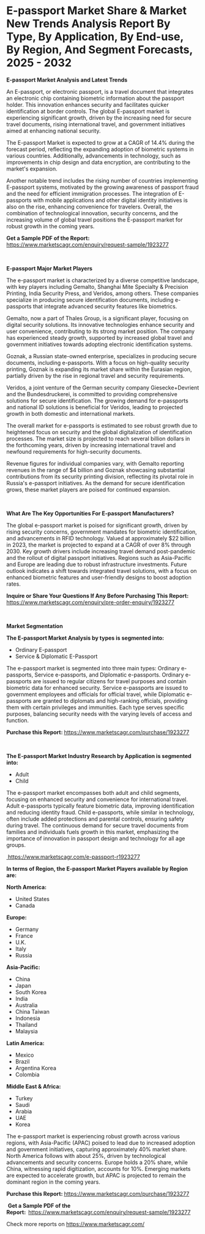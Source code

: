 <p><h1>E-passport Market Share & Market New Trends Analysis Report By Type, By Application, By End-use, By Region, And Segment Forecasts, 2025 - 2032</h1></p><p><strong>E-passport Market Analysis and Latest Trends</strong></p>
<p><p>An E-passport, or electronic passport, is a travel document that integrates an electronic chip containing biometric information about the passport holder. This innovation enhances security and facilitates quicker identification at border controls. The global E-passport market is experiencing significant growth, driven by the increasing need for secure travel documents, rising international travel, and government initiatives aimed at enhancing national security.</p><p>The E-passport Market is expected to grow at a CAGR of 14.4% during the forecast period, reflecting the expanding adoption of biometric systems in various countries. Additionally, advancements in technology, such as improvements in chip design and data encryption, are contributing to the market's expansion. </p><p>Another notable trend includes the rising number of countries implementing E-passport systems, motivated by the growing awareness of passport fraud and the need for efficient immigration processes. The integration of E-passports with mobile applications and other digital identity initiatives is also on the rise, enhancing convenience for travelers. Overall, the combination of technological innovation, security concerns, and the increasing volume of global travel positions the E-passport market for robust growth in the coming years.</p></p>
<p><strong>Get a Sample PDF of the Report:&nbsp;</strong> <a href="https://www.marketscagr.com/enquiry/request-sample/1923277?utm_campaign=3215&utm_medium=2&utm_source=Github&utm_content=ia&utm_term=28032025&utm_id=e-passport">https://www.marketscagr.com/enquiry/request-sample/1923277</a></p>
<p>&nbsp;</p>
<p><strong>E-passport Major Market Players</strong></p>
<p><p>The e-passport market is characterized by a diverse competitive landscape, with key players including Gemalto, Shanghai Mite Specialty & Precision Printing, India Security Press, and Veridos, among others. These companies specialize in producing secure identification documents, including e-passports that integrate advanced security features like biometrics.</p><p>Gemalto, now a part of Thales Group, is a significant player, focusing on digital security solutions. Its innovative technologies enhance security and user convenience, contributing to its strong market position. The company has experienced steady growth, supported by increased global travel and government initiatives towards adopting electronic identification systems. </p><p>Goznak, a Russian state-owned enterprise, specializes in producing secure documents, including e-passports. With a focus on high-quality security printing, Goznak is expanding its market share within the Eurasian region, partially driven by the rise in regional travel and security requirements.</p><p>Veridos, a joint venture of the German security company Giesecke+Devrient and the Bundesdruckerei, is committed to providing comprehensive solutions for secure identification. The growing demand for e-passports and national ID solutions is beneficial for Veridos, leading to projected growth in both domestic and international markets.</p><p>The overall market for e-passports is estimated to see robust growth due to heightened focus on security and the global digitalization of identification processes. The market size is projected to reach several billion dollars in the forthcoming years, driven by increasing international travel and newfound requirements for high-security documents.</p><p>Revenue figures for individual companies vary, with Gemalto reporting revenues in the range of $4 billion and Goznak showcasing substantial contributions from its security printing division, reflecting its pivotal role in Russia's e-passport initiatives. As the demand for secure identification grows, these market players are poised for continued expansion.</p></p>
<p>&nbsp;</p>
<p><strong>What Are The Key Opportunities For E-passport Manufacturers?</strong></p>
<p><p>The global e-passport market is poised for significant growth, driven by rising security concerns, government mandates for biometric identification, and advancements in RFID technology. Valued at approximately $22 billion in 2023, the market is projected to expand at a CAGR of over 8% through 2030. Key growth drivers include increasing travel demand post-pandemic and the rollout of digital passport initiatives. Regions such as Asia-Pacific and Europe are leading due to robust infrastructure investments. Future outlook indicates a shift towards integrated travel solutions, with a focus on enhanced biometric features and user-friendly designs to boost adoption rates.</p></p>
<p><strong>Inquire or Share Your Questions If Any Before Purchasing This Report:</strong> <a href="https://www.marketscagr.com/enquiry/pre-order-enquiry/1923277?utm_campaign=3215&utm_medium=2&utm_source=Github&utm_content=ia&utm_term=28032025&utm_id=e-passport">https://www.marketscagr.com/enquiry/pre-order-enquiry/1923277</a></p>
<p>&nbsp;</p>
<p><strong>Market Segmentation</strong></p>
<p><strong>The E-passport Market Analysis by types is segmented into:</strong></p>
<p><ul><li>Ordinary E-passport</li><li>Service & Diplomatic E-Passport</li></ul></p>
<p><p>The e-passport market is segmented into three main types: Ordinary e-passports, Service e-passports, and Diplomatic e-passports. Ordinary e-passports are issued to regular citizens for travel purposes and contain biometric data for enhanced security. Service e-passports are issued to government employees and officials for official travel, while Diplomatic e-passports are granted to diplomats and high-ranking officials, providing them with certain privileges and immunities. Each type serves specific purposes, balancing security needs with the varying levels of access and function.</p></p>
<p><strong>Purchase this Report:&nbsp;</strong><a href="https://www.marketscagr.com/purchase/1923277?utm_campaign=3215&utm_medium=2&utm_source=Github&utm_content=ia&utm_term=28032025&utm_id=e-passport">https://www.marketscagr.com/purchase/1923277</a></p>
<p>&nbsp;</p>
<p><strong>The E-passport Market Industry Research by Application is segmented into:</strong></p>
<p><ul><li>Adult</li><li>Child</li></ul></p>
<p><p>The e-passport market encompasses both adult and child segments, focusing on enhanced security and convenience for international travel. Adult e-passports typically feature biometric data, improving identification and reducing identity fraud. Child e-passports, while similar in technology, often include added protections and parental controls, ensuring safety during travel. The continuous demand for secure travel documents from families and individuals fuels growth in this market, emphasizing the importance of innovation in passport design and technology for all age groups.</p></p>
<p><a href="https://www.marketscagr.com/e-passport-r1923277?utm_campaign=3215&utm_medium=2&utm_source=Github&utm_content=ia&utm_term=28032025&utm_id=e-passport">&nbsp;https://www.marketscagr.com/e-passport-r1923277</a></p>
<p><strong>In terms of Region, the E-passport Market Players available by Region are:</strong></p>
<p>
    <p> <strong> North America: </strong>
        <ul>
            <li>United States</li>
            <li>Canada</li>
        </ul>
        </p> 
    <p> <strong> Europe: </strong>
        <ul>
            <li>Germany</li>
            <li>France</li>
            <li>U.K.</li>
            <li>Italy</li>
            <li>Russia</li>
        </ul>
        </p> 
    <p> <strong> Asia-Pacific: </strong>
        <ul>
            <li>China</li>
            <li>Japan</li>
            <li>South Korea</li>
            <li>India</li>
            <li>Australia</li>
            <li>China Taiwan</li>
            <li>Indonesia</li>
            <li>Thailand</li>
            <li>Malaysia</li>
        </ul>
        </p> 
    <p> <strong> Latin America: </strong>
        <ul>
            <li>Mexico</li>
            <li>Brazil</li>
            <li>Argentina Korea</li>
            <li>Colombia</li>
        </ul>
        </p> 
    <p> <strong> Middle East & Africa: </strong>
        <ul>
            <li>Turkey</li>
            <li>Saudi</li>
            <li>Arabia</li>
            <li>UAE</li>
            <li>Korea</li>
        </ul>
    </p>
    </p>
<p><p>The e-passport market is experiencing robust growth across various regions, with Asia-Pacific (APAC) poised to lead due to increased adoption and government initiatives, capturing approximately 40% market share. North America follows with about 25%, driven by technological advancements and security concerns. Europe holds a 20% share, while China, witnessing rapid digitization, accounts for 10%. Emerging markets are expected to accelerate growth, but APAC is projected to remain the dominant region in the coming years.</p></p>
<p><strong>Purchase this Report: </strong><a href="https://www.marketscagr.com/purchase/1923277?utm_campaign=3215&utm_medium=2&utm_source=Github&utm_content=ia&utm_term=28032025&utm_id=e-passport">https://www.marketscagr.com/purchase/1923277</a></p>
<p>&nbsp;<strong>Get a Sample PDF of the Report:&nbsp;&nbsp;</strong><a href="https://www.marketscagr.com/enquiry/request-sample/1923277?utm_campaign=3215&utm_medium=2&utm_source=Github&utm_content=ia&utm_term=28032025&utm_id=e-passport">https://www.marketscagr.com/enquiry/request-sample/1923277</a></p>
<p><strong></strong></p>
<p>Check more reports on <a href="https://www.marketscagr.com/?utm_campaign=3215&utm_medium=2&utm_source=Github&utm_content=ia&utm_term=28032025&utm_id=e-passport">https://www.marketscagr.com/</a></p>